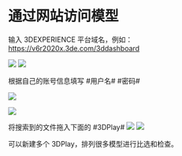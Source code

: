 

# 通过网站访问模型

输入 3DEXPERIENCE 平台域名，例如：
https://v6r2020x.3de.com/3ddashboard

![](通过网站访问模型\2022-04-27-00-22-31.png)
![](通过网站访问模型\2022-04-27-00-22-42.png)

根据自己的账号信息填写 #用户名#  #密码#

![](通过网站访问模型\2022-04-27-00-23-03.png)

![](通过网站访问模型\2022-04-27-00-23-16.png)

将搜索到的文件拖入下面的  #3DPlay#
![](通过网站访问模型\2022-04-27-00-23-28.png)
![](通过网站访问模型\2022-04-27-00-23-40.png)

可以新建多个  3DPlay，排列很多模型进行比选和检查。
